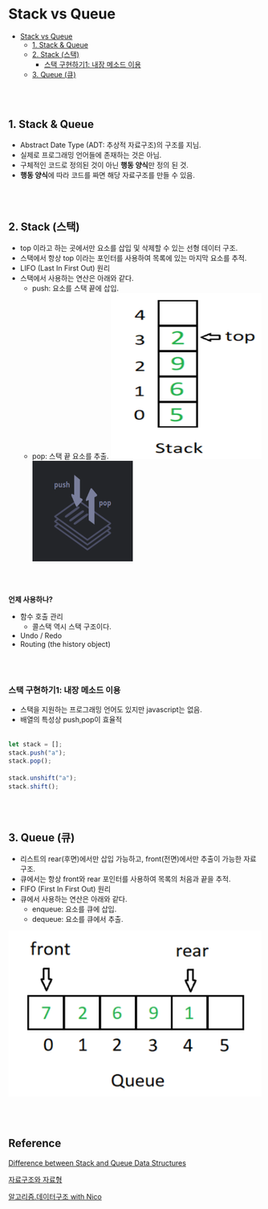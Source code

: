 # Stack vs Queue
- [Stack vs Queue](#stack-vs-queue)
  - [1. Stack \& Queue](#1-stack--queue)
  - [2. Stack (스택)](#2-stack-스택)
    - [스택 구현하기1: 내장 메소드 이용](#스택-구현하기1-내장-메소드-이용)
  - [3. Queue (큐)](#3-queue-큐)

<br /><br />

## 1. Stack & Queue
- Abstract Date Type (ADT: 추상적 자료구조)의 구조를 지님.
- 실제로 프로그래밍 언어들에 존재하는 것은 아님.
- 구체적인 코드로 정의된 것이 아닌 **행동 양식**만 정의 된 것.
- **행동 양식**에 따라 코드를 짜면 해당 자료구조를 만들 수 있음.

<br /><br />

## 2. Stack (스택)
- top 이라고 하는 곳에서만 요소를 삽입 및 삭제할 수 있는 선형 데이터 구조.
- 스택에서 항상 top 이라는 포인터를 사용하여 목록에 있는 마지막 요소를 추적.
- LIFO (Last In First Out) 원리
- 스택에서 사용하는 연산은 아래와 같다.
    - push: 요소를 스택 끝에 삽입.
    - pop: 스택 끝 요소를 추출.
<img src="..\image\data-structure\stack-vs-queue/stack.png" width="300" height="330"><img src="..\image\data-structure\stack-vs-queue/stack2.png" width="200" height="200">

<br><br>

**언제 사용하나?**
- 함수 호출 관리
  - 콜스택 역시 스택 구조이다.
- Undo / Redo
- Routing (the history object)

<br><br>

### 스택 구현하기1: 내장 메소드 이용
- 스택을 지원하는 프로그래밍 언어도 있지만 javascript는 없음.
- 배열의 특성상 push,pop이 효율적

```javascript

let stack = [];
stack.push("a");
stack.pop();

stack.unshift("a");
stack.shift();

```

<br><br>

## 3. Queue (큐)
- 리스트의 rear(후면)에서만 삽입 가능하고, front(전면)에서만 추출이 가능한 자료구조.
- 큐에서는 항상 front와 rear 포인터를 사용하여 목록의 처음과 끝을 추적.
- FIFO (First In First Out) 원리
- 큐에서 사용하는 연산은 아래와 같다.
    - enqueue: 요소를 큐에 삽입.
    - dequeue: 요소를 큐에서 추출.
  
<img src="..\image\data-structure\stack-vs-queue/queue.png" width="600" height="330">

<br /><br />

## Reference<!-- omit in toc -->

[Difference between Stack and Queue Data Structures](https://www.geeksforgeeks.org/difference-between-stack-and-queue-data-structures/?ref=gcse)

[자료구조와 자료형](https://ko.javascript.info/array#ref-1700)

[알고리즘.데이터구조 with Nico](https://www.youtube.com/watch?v=Nk_dGScimz8&list=PL7jH19IHhOLMdHvl3KBfFI70r9P0lkJwL&index=7)


